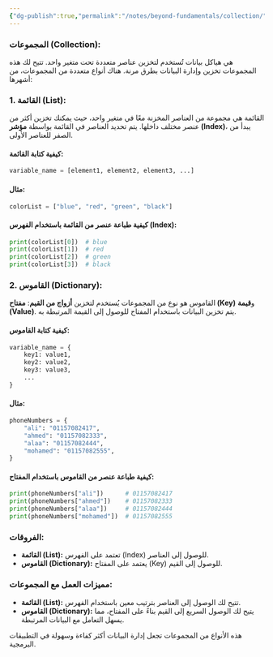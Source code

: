 ```yaml
---
{"dg-publish":true,"permalink":"/notes/beyond-fundamentals/collection/"}
---
```



### المجموعات (Collection):
هي هياكل بيانات تُستخدم لتخزين عناصر متعددة تحت متغير واحد. تتيح لك هذه المجموعات تخزين وإدارة البيانات بطرق مرنة. هناك أنواع متعددة من المجموعات، من أشهرها:
### 1. **القائمة (List):**
القائمة هي مجموعة من العناصر المخزنة معًا في متغير واحد، حيث يمكنك تخزين أكثر من عنصر مختلف داخلها. يتم تحديد العناصر في القائمة بواسطة **مؤشر (Index)**، يبدأ من الصفر للعناصر الأولى.

#### كيفية كتابة القائمة:
```python
variable_name = [element1, element2, element3, ...]
```

#### مثال:
```python
colorList = ["blue", "red", "green", "black"]
```

#### كيفية طباعة عنصر من القائمة باستخدام الفهرس (Index):
```python
print(colorList[0])  # blue
print(colorList[1])  # red
print(colorList[2])  # green
print(colorList[3])  # black
```

### 2. **القاموس (Dictionary):**
القاموس هو نوع من المجموعات يُستخدم لتخزين **أزواج من القيم**: **مفتاح (Key)** و**قيمة (Value)**. يتم تخزين البيانات باستخدام المفتاح للوصول إلى القيمة المرتبطة به.

#### كيفية كتابة القاموس:
```python
variable_name = {
    key1: value1,
    key2: value2,
    key3: value3,
    ...
}
```

#### مثال:
```python
phoneNumbers = {
    "ali": "01157082417",
    "ahmed": "01157082333",
    "alaa": "01157082444",
    "mohamed": "01157082555",
}
```

#### كيفية طباعة عنصر من القاموس باستخدام المفتاح:
```python
print(phoneNumbers["ali"])      # 01157082417
print(phoneNumbers["ahmed"])    # 01157082333
print(phoneNumbers["alaa"])     # 01157082444
print(phoneNumbers["mohamed"])  # 01157082555
```

### الفروقات:
- **القائمة (List):** تعتمد على الفهرس (Index) للوصول إلى العناصر.
- **القاموس (Dictionary):** يعتمد على المفتاح (Key) للوصول إلى القيم.

### مميزات العمل مع المجموعات:
- **القائمة (List):** تتيح لك الوصول إلى العناصر بترتيب معين باستخدام الفهرس.
- **القاموس (Dictionary):** يتيح لك الوصول السريع إلى القيم بناءً على المفتاح، مما يسهل التعامل مع البيانات المرتبطة.

هذه الأنواع من المجموعات تجعل إدارة البيانات أكثر كفاءة وسهولة في التطبيقات البرمجية.
